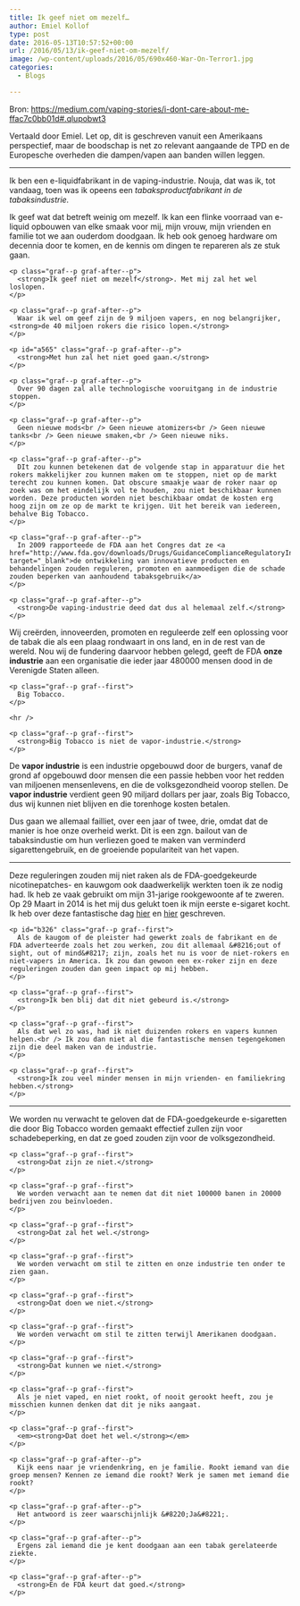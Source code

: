 ```yaml
---
title: Ik geef niet om mezelf…
author: Emiel Kollof
type: post
date: 2016-05-13T10:57:52+00:00
url: /2016/05/13/ik-geef-niet-om-mezelf/
image: /wp-content/uploads/2016/05/690x460-War-On-Terror1.jpg
categories:
  - Blogs

---
```

Bron: <a href="https://medium.com/vaping-stories/i-dont-care-about-me-ffac7c0bb01d#.qlupobwt3" target="_blank">https://medium.com/vaping-stories/i-dont-care-about-me-ffac7c0bb01d#.qlupobwt3</a>

Vertaald door Emiel. Let op, dit is geschreven vanuit een Amerikaans perspectief, maar de boodschap is net zo relevant aangaande de TPD en de Europesche overheden die dampen/vapen aan banden willen leggen.

* * *

Ik ben een e-liquidfabrikant in de vaping-industrie. Nouja, dat was ik, tot vandaag, toen was ik opeens een _tabaksproductfabrikant in de tabaksindustrie._<section class=" section--body section--first"> 

<div class="section-content">
  <div class="section-inner layoutSingleColumn">
    <p id="fb99" class="graf--p graf-after--p">
      Ik geef wat dat betreft weinig om mezelf. Ik kan een flinke voorraad van e-liquid opbouwen van elke smaak voor mij, mijn vrouw, mijn vrienden en familie tot we aan ouderdom doodgaan. Ik heb ook genoeg hardware om decennia door te komen, en de kennis om dingen te repareren als ze stuk gaan.
    </p>
    
    <p class="graf--p graf-after--p">
      <strong>Ik geef niet om mezelf</strong>. Met mij zal het wel loslopen.
    </p>
    
    <p class="graf--p graf-after--p">
      Waar ik wel om geef zijn de 9 miljoen vapers, en nog belangrijker, <strong>de 40 miljoen rokers die risico lopen.</strong>
    </p>
    
    <p id="a565" class="graf--p graf-after--p">
      <strong>Met hun zal het niet goed gaan.</strong>
    </p>
    
    <p class="graf--p graf-after--p">
      Over 90 dagen zal alle technologische vooruitgang in de industrie stoppen.
    </p>
    
    <p class="graf--p graf-after--p">
      Geen nieuwe mods<br /> Geen nieuwe atomizers<br /> Geen nieuwe tanks<br /> Geen nieuwe smaken,<br /> Geen nieuwe niks.
    </p>
    
    <p class="graf--p graf-after--p">
      DIt zou kunnen betekenen dat de volgende stap in apparatuur die het rokers makkelijker zou kunnen maken om te stoppen, niet op de markt terecht zou kunnen komen. Dat obscure smaakje waar de roker naar op zoek was om het eindelijk vol te houden, zou niet beschikbaar kunnen worden. Deze producten worden niet beschikbaar omdat de kosten erg hoog zijn om ze op de markt te krijgen. Uit het bereik van iedereen, behalve Big Tobacco.
    </p>
    
    <p class="graf--p graf-after--p">
      In 2009 rapporteede de FDA aan het Congres dat ze <a href="http://www.fda.gov/downloads/Drugs/GuidanceComplianceRegulatoryInformation/UCM348930.pdf" target="_blank">de ontwikkeling van innovatieve producten en behandelingen zouden reguleren, promoten en aanmoedigen die de schade zouden beperken van aanhoudend tabaksgebruik</a>
    </p>
    
    <p class="graf--p graf-after--p">
      <strong>De vaping-industrie deed dat dus al helemaal zelf.</strong>
    </p>
  </div>
</div></section> <section class=" section--body"> 

<div class="section-content">
  <div class="section-inner layoutSingleColumn">
    <p class="graf--p graf--first">
      Wij creërden, innoveerden, promoten en reguleerde zelf een oplossing voor de tabak die als een plaag rondwaart in ons land, en in de rest van de wereld. Nou wij de fundering daarvoor hebben gelegd, geeft de FDA <strong>onze industrie</strong> aan een organisatie die ieder jaar 480000 mensen dood in de Verenigde Staten alleen.
    </p>
    
    <p class="graf--p graf--first">
      Big Tobacco.
    </p>
    
    <hr />
    
    <p class="graf--p graf--first">
      <strong>Big Tobacco is niet de vapor-industrie.</strong>
    </p>
  </div>
</div>

<p class="graf--p graf--first">
  De <strong>vapor industrie</strong> is een industrie opgebouwd door de burgers, vanaf de grond af opgebouwd door mensen die een passie hebben voor het redden van miljoenen mensenlevens, en die de volksgezondheid voorop stellen. De <strong>vapor industrie</strong> verdient geen 90 miljard dollars per jaar, zoals Big Tobacco, dus wij kunnen niet blijven en die torenhoge kosten betalen.
</p>

<p class="graf--p graf--first">
  Dus gaan we allemaal failliet, over een jaar of twee, drie, omdat dat de manier is hoe onze overheid werkt. Dit is een zgn. bailout van de tabaksindustie om hun verliezen goed te maken van verminderd sigarettengebruik, en de groeiende populariteit van het vapen.
</p>

<div class="section-content">
</div></section> <section class=" section--body"> 

<div class="section-divider layoutSingleColumn">
  <hr class="section-divider" />
</div>

<div class="section-content">
  <div class="section-inner layoutSingleColumn">
    <p class="graf--p graf--first">
      Deze reguleringen zouden mij niet raken als de FDA-goedgekeurde nicotinepatches- en kauwgom ook daadwerkelijk werkten toen ik ze nodig had. Ik heb ze vaak gebruikt om mijn 31-jarige rookgewoonte af te zweren. Op 29 Maart in 2014 is het mij dus gelukt toen ik mijn eerste e-sigaret kocht. Ik heb over deze fantastische dag <a href="https://medium.com/vaping-stories/i-will-never-smoke-again-6865af410a55#.3zl605ko6" target="_blank">hier</a> en <a href="https://medium.com/vaping-stories/magic-beer-and-magic-wands-515e85677eca#.gwv10pezf" target="_blank">hier</a> geschreven.
    </p>
    
    <p id="b326" class="graf--p graf--first">
      Als de kaugom of de pleister had gewerkt zoals de fabrikant en de FDA adverteerde zoals het zou werken, zou dit allemaal &#8216;out of sight, out of mind&#8217; zijn, zoals het nu is voor de niet-rokers en niet-vapers in America. Ik zou dan gewoon een ex-roker zijn en deze reguleringen zouden dan geen impact op mij hebben.
    </p>
    
    <p class="graf--p graf--first">
      <strong>Ik ben blij dat dit niet gebeurd is.</strong>
    </p>
    
    <p class="graf--p graf--first">
      Als dat wel zo was, had ik niet duizenden rokers en vapers kunnen helpen.<br /> Ik zou dan niet al die fantastische mensen tegengekomen zijn die deel maken van de industrie.
    </p>
    
    <p class="graf--p graf--first">
      <strong>Ik zou veel minder mensen in mijn vrienden- en familiekring hebben.</strong>
    </p>
  </div>
</div></section> <section class=" section--body"> 

<div class="section-divider layoutSingleColumn">
  <hr class="section-divider" />
</div>

<div class="section-content">
  <div class="section-inner layoutSingleColumn">
    <p class="graf--p graf--first">
      We worden nu verwacht te geloven dat de FDA-goedgekeurde e-sigaretten die door Big Tobacco worden gemaakt effectief zullen zijn voor schadebeperking, en dat ze goed zouden zijn voor de volksgezondheid.
    </p>
    
    <p class="graf--p graf--first">
      <strong>Dat zijn ze niet.</strong>
    </p>
    
    <p class="graf--p graf--first">
      We worden verwacht aan te nemen dat dit niet 100000 banen in 20000 bedrijven zou beïnvloeden.
    </p>
    
    <p class="graf--p graf--first">
      <strong>Dat zal het wel.</strong>
    </p>
    
    <p class="graf--p graf--first">
      We worden verwacht om stil te zitten en onze industrie ten onder te zien gaan.
    </p>
    
    <p class="graf--p graf--first">
      <strong>Dat doen we niet.</strong>
    </p>
    
    <p class="graf--p graf--first">
      We worden verwacht om stil te zitten terwijl Amerikanen doodgaan.
    </p>
    
    <p class="graf--p graf--first">
      <strong>Dat kunnen we niet.</strong>
    </p>
    
    <p class="graf--p graf--first">
      Als je niet vaped, en niet rookt, of nooit gerookt heeft, zou je misschien kunnen denken dat dit je niks aangaat.
    </p>
    
    <p class="graf--p graf--first">
      <em><strong>Dat doet het wel.</strong></em>
    </p>
    
    <p class="graf--p graf-after--p">
      Kijk eens naar je vriendenkring, en je familie. Rookt iemand van die groep mensen? Kennen ze iemand die rookt? Werk je samen met iemand die rookt?
    </p>
    
    <p class="graf--p graf-after--p">
      Het antwoord is zeer waarschijnlijk &#8220;Ja&#8221;.
    </p>
    
    <p class="graf--p graf-after--p">
      Ergens zal iemand die je kent doodgaan aan een tabak gerelateerde ziekte.
    </p>
    
    <p class="graf--p graf-after--p">
      <strong>En de FDA keurt dat goed.</strong>
    </p>
  </div>
</div></section>